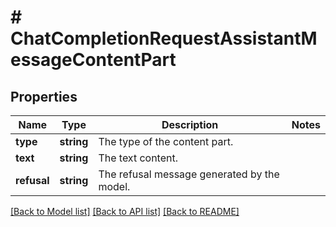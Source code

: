 # # ChatCompletionRequestAssistantMessageContentPart

## Properties

Name | Type | Description | Notes
------------ | ------------- | ------------- | -------------
**type** | **string** | The type of the content part. |
**text** | **string** | The text content. |
**refusal** | **string** | The refusal message generated by the model. |

[[Back to Model list]](../../README.md#models) [[Back to API list]](../../README.md#endpoints) [[Back to README]](../../README.md)
